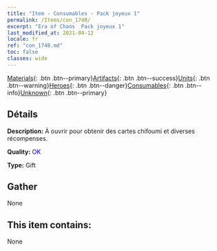 ```yaml
---
title: "Item - Consumables - Pack joyeux 1"
permalink: /Items/con_1748/
excerpt: "Era of Chaos  Pack joyeux 1"
last_modified_at: 2021-04-12
locale: fr
ref: "con_1748.md"
toc: false
classes: wide
---
```

 [Materials](/fr/Items/){: .btn .btn--primary}[Artifacts](/fr/Items/Artifacts/){: .btn .btn--success}[Units](/fr/Items/Units/){: .btn .btn--warning}[Heroes](/fr/Items/Heroes/){: .btn .btn--danger}[Consumables](/fr/Items/Consumables/){: .btn .btn--info}[Unknown](/fr/Items/Unknown/){: .btn .btn--primary}

## Détails
 **Description:** À ouvrir pour obtenir des cartes chifoumi et diverses récompenses.

 **Quality:** <span style="color: #0000CD">OK</span>

 **Type:** Gift

## Gather

  None

## This item contains:

  None

